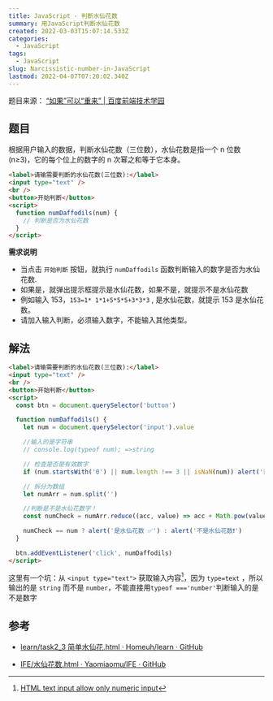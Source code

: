 ```yaml
---
title: JavaScript · 判断水仙花数
summary: 用JavaScript判断水仙花数
created: 2022-03-03T15:07:14.533Z
categories:
  - JavaScript
tags:
  - JavaScript
slug: Narcissistic-number-in-JavaScript
lastmod: 2022-04-07T07:20:02.340Z
---
```


题目来源： [“如果”可以“重来” | 百度前端技术学园](http://ife.baidu.com/javascript/if&while.html#%E7%BC%96%E7%A0%81%E4%B8%89)

## 题目

根据用户输入的数据，判断水仙花数（三位数），水仙花数是指一个 n 位数 (n≥3)，它的每个位上的数字的 n 次幂之和等于它本身。

```html
<label>请输需要判断的水仙花数(三位数):</label>
<input type="text" />
<br />
<button>开始判断</button>
<script>
  function numDaffodils(num) {
    // 判断是否为水仙花数
  }
</script>
```

**需求说明**

- 当点击 `开始判断` 按钮，就执行 `numDaffodils` 函数判断输入的数字是否为水仙花数.
- 如果是，就弹出提示框提示是水仙花数，如果不是，就提示不是水仙花数
- 例如输入 153，`153=1* 1*1+5*5*5+3*3*3` , 是水仙花数，就提示 153 是水仙花数。
- 请加入输入判断，必须输入数字，不能输入其他类型。

## 解法

```html
<label>请输需要判断的水仙花数(三位数):</label>
<input type="text" />
<br />
<button>开始判断</button>
<script>
  const btn = document.querySelector('button')

  function numDaffodils() {
    let num = document.querySelector('input').value

    //输入的是字符串
    // console.log(typeof num); =>string

    // 检查是否是有效数字
    if (num.startsWith('0') || num.length !== 3 || isNaN(num)) alert('请输入三位有效数字')

    // 拆分为数组
    let numArr = num.split('')

    //判断是不是水仙花数字！
    const numCheck = numArr.reduce((acc, value) => acc + Math.pow(value, 3), 0)

    numCheck == num ? alert('是水仙花数 ✅') : alert('不是水仙花数❗️')
  }

  btn.addEventListener('click', numDaffodils)
</script>
```

这里有一个坑：从 `<input type="text">` 获取输入内容[^1]，因为 `type=text` ，所以输出的是 `string` 而不是 `number`，不能直接用`typeof ==='number'`判断输入的是不是数字

## 参考

- [learn/task2_3 简单水仙花.html · Homeuh/learn · GitHub](https://github.com/Homeuh/learn/blob/6ed2d79cd6abff09f981c0af21080c38b55b6ef2/out/artifacts/Web0_1_Web_exploded/Task_JS/task2_3%E7%AE%80%E5%8D%95%E6%B0%B4%E4%BB%99%E8%8A%B1.html)

- [IFE/水仙花数.html · Yaomiaomu/IFE · GitHub](https://github.com/Yaomiaomu/IFE/blob/fed038d6c76b2bf62ee83d6539c927c6fa333b91/JAVASCRIPT/%E6%B0%B4%E4%BB%99%E8%8A%B1%E6%95%B0.html)

[^1]: [HTML text input allow only numeric input](https://stackoverflow.com/questions/469357/html-text-input-allow-only-numeric-input)
